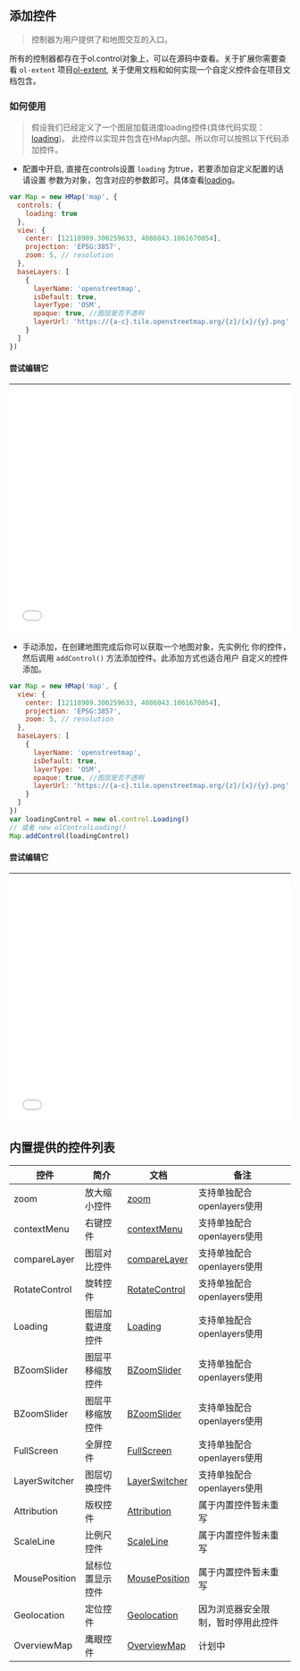 ## 添加控件

> 控制器为用户提供了和地图交互的入口。

所有的控制器都存在于ol.control对象上，可以在源码中查看。关于扩展你需要查看
``ol-extent`` 项目[ol-extent](https://github.com/sakitam-fdd/ol-extent), 
关于使用文档和如何实现一个自定义控件会在项目文档包含。

### 如何使用

> 假设我们已经定义了一个图层加载进度loading控件(具体代码实现：[loading](https://github.com/sakitam-fdd/ol-extent/blob/master/src/control/Loading.js))。
  此控件以实现并包含在HMap内部。所以你可以按照以下代码添加控件。
  
* 配置中开启, 直接在controls设置 ``loading`` 为true，若要添加自定义配置的话请设置
  参数为对象，包含对应的参数即可。具体查看[loading](api/control/loading.md)。

```javascript
var Map = new HMap('map', {
  controls: {
    loading: true
  },
  view: {
    center: [12118909.300259633, 4086043.1061670054],
    projection: 'EPSG:3857',
    zoom: 5, // resolution
  },
  baseLayers: [
    {
      layerName: 'openstreetmap',
      isDefault: true,
      layerType: 'OSM',
      opaque: true, //图层是否不透明
      layerUrl: 'https://{a-c}.tile.openstreetmap.org/{z}/{x}/{y}.png'
    }
  ]
})
```

#### 尝试编辑它
---
<iframe width="100%" height="430" src="//jsfiddle.net/sakitamfdd/pjz8cuxw/embedded/result,html,js/?bodyColor=fff" allowfullscreen="allowfullscreen" frameborder="0"></iframe>

* 手动添加，在创建地图完成后你可以获取一个地图对象，先实例化
  你的控件，然后调用 ``addControl()`` 方法添加控件。此添加方式也适合用户
  自定义的控件添加。
  
```javascript
var Map = new HMap('map', {
  view: {
    center: [12118909.300259633, 4086043.1061670054],
    projection: 'EPSG:3857',
    zoom: 5, // resolution
  },
  baseLayers: [
    {
      layerName: 'openstreetmap',
      isDefault: true,
      layerType: 'OSM',
      opaque: true, //图层是否不透明
      layerUrl: 'https://{a-c}.tile.openstreetmap.org/{z}/{x}/{y}.png'
    }
  ]
})
var loadingControl = new ol.control.Loading()
// 或者 new olControlLoading()
Map.addControl(loadingControl)
```

#### 尝试编辑它
---
<iframe width="100%" height="430" src="//jsfiddle.net/sakitamfdd/pjz8cuxw/embedded/result,html,js/?bodyColor=fff" allowfullscreen="allowfullscreen" frameborder="0"></iframe>

## 内置提供的控件列表

| 控件 | 简介 | 文档 | 备注 |
| --- | --- | --- | --- |
| zoom | 放大缩小控件 | [zoom](api/control/zoom.md) | 支持单独配合openlayers使用 |
| contextMenu | 右键控件 | [contextMenu](api/control/contextMenu.md) | 支持单独配合openlayers使用 |
| compareLayer | 图层对比控件 | [compareLayer](api/control/compareLayer.md) | 支持单独配合openlayers使用 |
| RotateControl | 旋转控件 | [RotateControl](api/control/rotateControl.md) | 支持单独配合openlayers使用 |
| Loading | 图层加载进度控件 | [Loading](api/control/loading.md) | 支持单独配合openlayers使用 |
| BZoomSlider | 图层平移缩放控件 | [BZoomSlider](api/control/bZoomSlider.md) | 支持单独配合openlayers使用 |
| BZoomSlider | 图层平移缩放控件 | [BZoomSlider](api/control/bZoomSlider.md) | 支持单独配合openlayers使用 |
| FullScreen | 全屏控件 | [FullScreen](api/control/fullScreen.md) | 支持单独配合openlayers使用 |
| LayerSwitcher | 图层切换控件 | [LayerSwitcher](api/control/layerSwitcher.md) | 支持单独配合openlayers使用 |
| Attribution | 版权控件 | [Attribution](api/control/attribution.md) | 属于内置控件暂未重写 |
| ScaleLine | 比例尺控件 | [ScaleLine](api/control/scaleLine.md) | 属于内置控件暂未重写 |
| MousePosition | 鼠标位置显示控件 | [MousePosition](api/control/mousePosition.md) | 属于内置控件暂未重写 |
| Geolocation | 定位控件 | [Geolocation](api/control/geolocation.md) | 因为浏览器安全限制，暂时停用此控件 |
| OverviewMap | 鹰眼控件 | [OverviewMap](api/control/overviewMap.md) | 计划中 |
